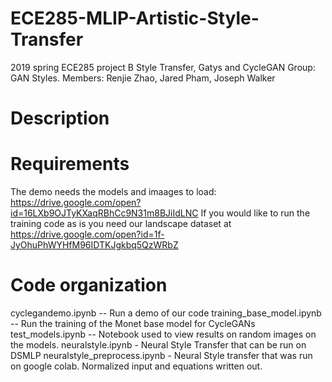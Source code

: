 # ECE285-MLIP-Artistic-Style-Transfer
2019 spring ECE285 project B Style Transfer, Gatys and CycleGAN
Group: GAN Styles.
Members: Renjie Zhao, Jared Pham, Joseph Walker


Description
===========



Requirements
============
The demo needs the models and imaages to load:
https://drive.google.com/open?id=16LXb9OJTyKXaqRBhCc9N31m8BJiIdLNC
If you would like to run the training code as is you need our landscape dataset at 
https://drive.google.com/open?id=1f-JyOhuPhWYHfM96IDTKJgkbq5QzWRbZ

Code organization
=================
cyclegandemo.ipynb -- Run a demo of our code
training_base_model.ipynb -- Run the training of the Monet base model for CycleGANs
test_models.ipynb -- Notebook used to view results on random images on the models. 
neuralstyle.ipynb - Neural Style Transfer that can be run on DSMLP
neuralstyle_preprocess.ipynb - Neural Style transfer that was run on google colab. Normalized input and equations written out.

